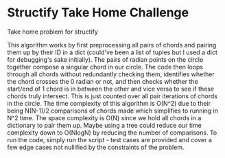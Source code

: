 # Structify Take Home Challenge
Take home problem for structify

This algorithm works by first preprocessing all pairs of chords and pairing them up by their ID in a dict (could've been a list of tuples but I used a dict for debugging's sake initially). The pairs of radian points on the circle together compose a singular chord in our circle. The code then loops through all chords without redundantly checking them, identifies whether the chord crosses the 0 radian or not, and then checks whether the start/end of 1 chord is in between the other and vice versa to see if these chords truly intersect. This is just counted over all pair iterations of chords in the circle. The time complexity of this algorithm is O(N^2) due to their being N(N-1)/2 comparisons of chords made which simplifies to running in N^2 time. The space complexity is O(N) since we hold all chords in a dictionary to pair them up. Maybe using a tree could reduce our time complexity down to O(NlogN) by reducing the number of comparisons. To run the code, simply run the script - test cases are provided and cover a few edge cases not nullified by the constraints of the problem.
